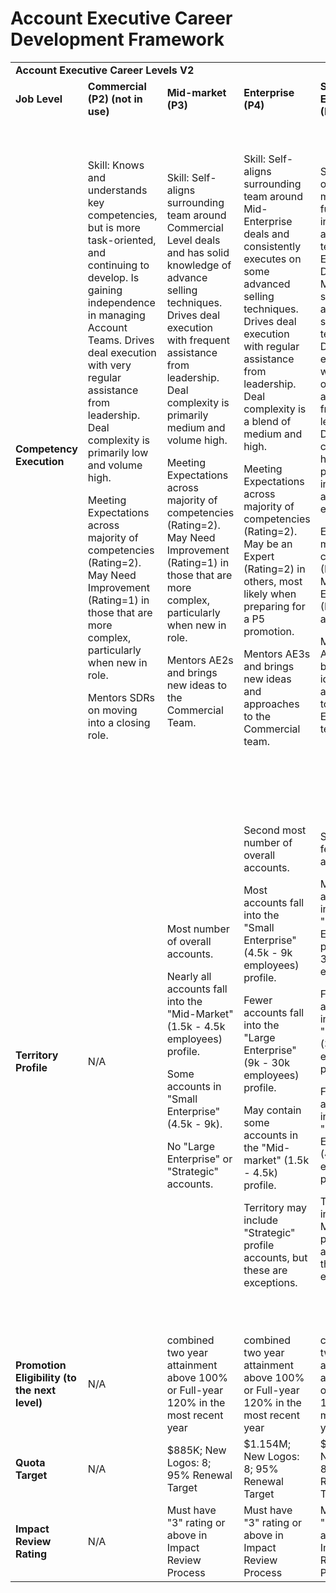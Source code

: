 # Account Executive Career Development Framework

<table>
  <tr>
   <td colspan="6" ><strong>Account Executive Career Levels V2</strong>
   </td>
  </tr>
  <tr>
   <td><strong>Job Level</strong>
   </td>
   <td><strong>Commercial (P2) (not in use)</strong>
   </td>
   <td><strong>Mid-market (P3)</strong>
   </td>
   <td><strong>Enterprise (P4)</strong>
   </td>
   <td><strong>Sr. Enterprise (P5)</strong>
   </td>
   <td><strong>Strategic (P6)</strong>
   </td>
  </tr>
  <tr>
   <td><strong>Competency Execution</strong>
   </td>
   <td>Skill: Knows and understands key competencies, but is more task-oriented, and continuing to develop. Is gaining independence in managing Account Teams. Drives deal execution with very regular assistance from leadership. Deal complexity is primarily low and volume high.
<p>
Meeting Expectations across majority of competencies (Rating=2). May Need Improvement (Rating=1) in those that are more complex, particularly when new in role.
<p>
Mentors SDRs on moving into a closing role.
   </td>
   <td>Skill: Self-aligns surrounding team around Commercial Level deals and has solid knowledge of advance selling techniques. Drives deal execution with frequent assistance from leadership. Deal complexity is primarily medium and volume high.
<p>
Meeting Expectations across majority of competencies (Rating=2). May Need Improvement (Rating=1) in those that are more complex, particularly when new in role.
<p>
Mentors AE2s and brings new ideas to the Commercial Team.
   </td>
   <td>Skill: Self-aligns surrounding team around Mid-Enterprise deals and consistently executes on some advanced selling techniques. Drives deal execution with regular assistance from leadership. Deal complexity is a blend of medium and high.
<p>
Meeting Expectations across majority of competencies (Rating=2). May be an Expert (Rating=2) in others, most likely when preparing for a P5 promotion.
<p>
Mentors AE3s and brings new ideas and approaches to the Commercial team.
   </td>
   <td>Skill: Self orchestrates multi-functional internal account teams around Enterprise Deals. Masters several advanced selling techniques. Drives deal execution with occasional assistance from leadership. Deal complexity is higher, with prioritization into large account expansion.
<p>
Expert across majority of competencies (Rating=1), Meeting Expectations (Rating=2) in all others.
<p>
Mentors AE3-5 and brings new ideas and approaches to the Enterprise team.
   </td>
   <td>Skill: Self orchestrates multi-functional internal teams to drive highly strategic deals with the largest, most complex enterprise accounts. Considered a master of advanced selling techniques. Drives deal execution with minimum assistance from leadership. Deal complexity is higher, with prioritization into large account expansion.
<p>
Expert across all or majority of competencies (Rating=1)
<p>
Drives cross-functional alignment and enablement to win and retain our largest strategic accounts. And takes part in company-wide initiatives.
   </td>
  </tr>
  <tr>
   <td><strong>Territory Profile</strong>
   </td>
   <td>N/A
   </td>
   <td>Most number of overall accounts.
<p>
Nearly all accounts fall into the "Mid-Market" (1.5k - 4.5k employees) profile.
<p>
Some accounts in "Small Enterprise" (4.5k - 9k).
<p>
No "Large Enterprise" or "Strategic" accounts.
   </td>
   <td>Second most number of overall accounts.
<p>
Most accounts fall into the "Small Enterprise" (4.5k - 9k employees) profile.
<p>
Fewer accounts fall into the "Large Enterprise" (9k - 30k employees) profile.
<p>
May contain some accounts in the "Mid-market" (1.5k - 4.5k) profile.
<p>
Territory may include "Strategic" profile accounts, but these are exceptions.
   </td>
   <td>Second fewest overall accounts.
<p>
Most accounts fall into the "Large Enterprise" profile (10k - 30k employees).
<p>
Fewer accounts fall into the "Strategic" (30k+ employees) profile.
<p>
Fewest accounts fall into the "Small Enterprise" (4.5k - 9k employees) profile.
<p>
Territory may include "Mid-Market" profile accounts, but these are exceptions.*
   </td>
   <td>Fewest overall accounts.
<p>
Most accounts fall into the "Strategic" Territory Profile (30k+ employees).
<p>
Fewer accounts fall into the "Large Enterprise" Territory Profile (10K+ employees).
<p>
Fewest accounts in "Small Enterprise", and must be rationalized on the basis of tenure within the company or account-specific advantages of assignment.
<p>
No accounts in the "Mid-Market" (1.5k - 4.5k employees) profile.
   </td>
  </tr>
  <tr>
   <td><strong>Promotion Eligibility (to the next level)</strong>
   </td>
   <td>N/A
   </td>
   <td>combined two year attainment above 100% or Full-year 120% in the most recent year
   </td>
   <td>combined two year attainment above 100% or Full-year 120% in the most recent year
   </td>
   <td>combined two year attainment above 100% or Full-year 120% in the most recent year
   </td>
   <td>combined two year attainment above 100% or Full-year 120% in the most recent year
   </td>
  </tr>
  <tr>
   <td><strong>Quota Target</strong>
   </td>
   <td>N/A
   </td>
   <td>$885K; New Logos: 8; 95% Renewal Target
   </td>
   <td>$1.154M; New Logos: 8; 95% Renewal Target
   </td>
   <td>$1.269M; New Logos: 8; 95% Renewal Target
   </td>
   <td>$1.385M; New Logos: 8; 95% Renewal Target
   </td>
  </tr>
  <tr>
   <td><strong>Impact Review Rating</strong>
   </td>
   <td>N/A
   </td>
   <td>Must have "3" rating or above in Impact Review Process
   </td>
   <td>Must have "3" rating or above in Impact Review Process
   </td>
   <td>Must have "3" rating or above in Impact Review Process
   </td>
   <td>Must have "3" rating or above Impact Review Process
   </td>
  </tr>
</table>
